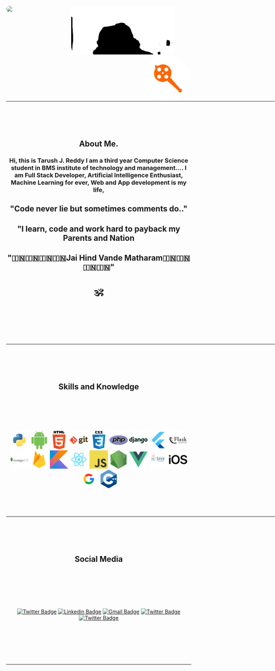 <!-- <div align='center'> <img align='center' src="FILE-2020-10-03-15-51-14-unscreen.gif" width="280"></div> -->
<!-- <div style="height: 90px;"></div> -->
<img align='left' style="border-radius: 90px" src="https://media.giphy.com/media/llarwdtFqG63IlqUR1/giphy.gif" width="130">
<div align='center'>
<img  src="FILE-2020-10-03-15-51-14-unscreen.gif" width="280">
<img align='right' style="border-radius: 90px" src="C60526BE-EB92-4926-AAD4-5E6F169EF121_4_5005_c.jpeg" width="130"></div>
<div style="height: 60px;"></div>

<hr width="900px">
<div style="height: 60px;"></div>
<h2 align='center'  color='red'> About Me.</h2>
<h3 align='center'  color='red'> Hi, this is Tarush J. Reddy I am a third year Computer Science student in  BMS institute of technology and management.... I am  Full Stack Developer, Artificial Intelligence Enthusiast, Machine Learning for ever, Web and App development is my life,
 </h3>



 <h2 align='center'>"Code never lie but sometimes comments do.."</h2>

 <h2 align='center'>"I learn, code and work hard to payback my Parents and Nation</h2>

 <h2 align='center'>"🇮🇳🇮🇳🇮🇳🇮🇳Jai Hind Vande Matharam🇮🇳🇮🇳🇮🇳🇮🇳"</h2>
<h1 align='center'>🕉</h1>
<div style="height: 90px;"></div>








<hr width="900px">
<div style="height: 60px;"></div>
<h2 align='center'  color='red'> Skills and Knowledge</h2>

<div style="height: 90px;"></div>

<div align='center'>
<div align='center'>
        <code><img height="50" width="50"
                        src="https://raw.githubusercontent.com/github/explore/80688e429a7d4ef2fca1e82350fe8e3517d3494d/topics/python/python.png"></code>
        <code><img height="50" width="50"
                        src="https://raw.githubusercontent.com/github/explore/80688e429a7d4ef2fca1e82350fe8e3517d3494d/topics/android/android.png"></code>
        <code><img height="50" width="50"
                        src="https://raw.githubusercontent.com/github/explore/80688e429a7d4ef2fca1e82350fe8e3517d3494d/topics/html/html.png"></code>
        <code><img height="50" width="50"
                        src="https://raw.githubusercontent.com/github/explore/80688e429a7d4ef2fca1e82350fe8e3517d3494d/topics/git/git.png"></code>
        <code><img height="50" width="50"
                        src="https://raw.githubusercontent.com/github/explore/80688e429a7d4ef2fca1e82350fe8e3517d3494d/topics/css/css.png"></code>
        <code><img height="50" width="50"
                        src="https://raw.githubusercontent.com/github/explore/80688e429a7d4ef2fca1e82350fe8e3517d3494d/topics/php/php.png"></code>
        <code><img height="50" width="50"
                        src="https://raw.githubusercontent.com/github/explore/80688e429a7d4ef2fca1e82350fe8e3517d3494d/topics/django/django.png"></code>
        <code><img height="50" width="50"
                        src="https://raw.githubusercontent.com/github/explore/80688e429a7d4ef2fca1e82350fe8e3517d3494d/topics/flutter/flutter.png"></code>
        <code><img height="50" width="50"
                        src="https://raw.githubusercontent.com/github/explore/80688e429a7d4ef2fca1e82350fe8e3517d3494d/topics/flask/flask.png"></code>
        <code><img height="50" width="50"
                        src="https://raw.githubusercontent.com/github/explore/80688e429a7d4ef2fca1e82350fe8e3517d3494d/topics/mongodb/mongodb.png"></code>
        <code><img height="50" width="50"
                        src="https://raw.githubusercontent.com/github/explore/80688e429a7d4ef2fca1e82350fe8e3517d3494d/topics/firebase/firebase.png"></code>
        <code><img height="50" width="50"
                        src="https://raw.githubusercontent.com/github/explore/80688e429a7d4ef2fca1e82350fe8e3517d3494d/topics/kotlin/kotlin.png"></code>
        <code><img height="50" width="50"
                        src="https://raw.githubusercontent.com/github/explore/80688e429a7d4ef2fca1e82350fe8e3517d3494d/topics/react/react.png"></code>
        <code><img height="50" width="50"
                        src="https://raw.githubusercontent.com/github/explore/80688e429a7d4ef2fca1e82350fe8e3517d3494d/topics/javascript/javascript.png"></code>
        <code><img height="50" width="50"
                        src="https://raw.githubusercontent.com/github/explore/80688e429a7d4ef2fca1e82350fe8e3517d3494d/topics/nodejs/nodejs.png"></code>
        <code><img height="50" width="50"
                        src="https://raw.githubusercontent.com/github/explore/80688e429a7d4ef2fca1e82350fe8e3517d3494d/topics/vue/vue.png"></code>
        <code><img height="50" width="50"
                        src="https://raw.githubusercontent.com/github/explore/80688e429a7d4ef2fca1e82350fe8e3517d3494d/topics/java/java.png"></code>
        <code><img height="50" width="50"
                        src="https://raw.githubusercontent.com/github/explore/80688e429a7d4ef2fca1e82350fe8e3517d3494d/topics/ios/ios.png"></code>
        <code><img height="50" width="50"
                        src="https://raw.githubusercontent.com/github/explore/80688e429a7d4ef2fca1e82350fe8e3517d3494d/topics/google/google.png"></code>
        <code><img height="50" width="50"
                        src="https://raw.githubusercontent.com/github/explore/80688e429a7d4ef2fca1e82350fe8e3517d3494d/topics/cpp/cpp.png"></code>
</div>
<div style="height: 60px;"></div>

<hr width="900px">
<div style="height: 60px;"></div>
<h2 align='center'  color='red'> Social Media</h2>

<div style="height: 90px;"></div>

<div align='center'>

[![Twitter Badge](https://img.shields.io/badge/tarushjreddy-%231DA1F2.svg?&style=for-the-badge&logo=twitter&logoColor=white&link=https://twitter.com/tarushjreddy)](https://twitter.com/tarushjreddy)   [![Linkedin Badge](https://img.shields.io/badge/TarushJ.Reddy-%230077B5.svg?&style=for-the-badge&logo=linkedin&logoColor=white)](https://www.linkedin.com/in/Tarush-J.-Reddy-71849a148/)  [![Gmail Badge](https://img.shields.io/badge/tarushjreddy63@gmail.com-D14836?&style=for-the-badge&logo=gmail&logoColor=white&link=mailto:tarushjreddy63@gmail.com)](mailto:tarushjreddy63@gmail.com)  [![Twitter Badge](https://img.shields.io/badge/WHATSAPP-25D366?&style=for-the-badge&logo=whatsapp&logoColor=white&link=https://twitter.com/tarushjreddy)](https://whatsapp.com/) [![Twitter Badge](https://img.shields.io/badge/instagram-%23E4405F.svg?&style=for-the-badge&logo=instagram&logoColor=white&link=https://twitter.com/tarushjreddy)](https://instagram.com/) 
</div>
<div style="height: 90px;"></div>
<hr>
